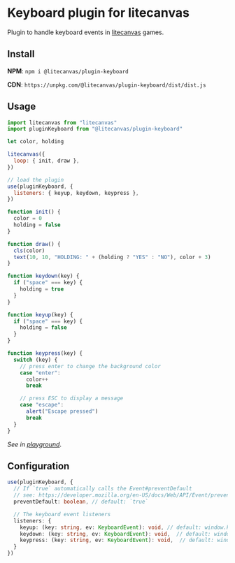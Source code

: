 # Keyboard plugin for litecanvas

Plugin to handle keyboard events in [litecanvas](https://github.com/litecanvas/engine) games.

## Install

**NPM**: `npm i @litecanvas/plugin-keyboard`

**CDN**: `https://unpkg.com/@litecanvas/plugin-keyboard/dist/dist.js`

## Usage

```js
import litecanvas from "litecanvas"
import pluginKeyboard from "@litecanvas/plugin-keyboard"

let color, holding

litecanvas({
  loop: { init, draw },
})

// load the plugin
use(pluginKeyboard, {
  listeners: { keyup, keydown, keypress },
})

function init() {
  color = 0
  holding = false
}

function draw() {
  cls(color)
  text(10, 10, "HOLDING: " + (holding ? "YES" : "NO"), color + 3)
}

function keydown(key) {
  if ("space" === key) {
    holding = true
  }
}

function keyup(key) {
  if ("space" === key) {
    holding = false
  }
}

function keypress(key) {
  switch (key) {
    // press enter to change the background color
    case "enter":
      color++
      break

    // press ESC to display a message
    case "escape":
      alert("Escape pressed")
      break
  }
}
```

_See in [playground](https://litecanvas.js.org?c=eJyVkk2P0zAQhu%2F%2BFSNf1lZDvYhbUfgQRIBYbQ%2FlwtF1polJ1rZsh7Ja9b9jO2HbIi5Eip35esZvPELANwsRQ6zAeQwBdk4qrKAJCqRpoTER%2FZqQUUdU0vyUgT0RgNFat4En0EanytbLI5wqcuKEHCajoramhBiHOVu2O%2BW1iyxZADd9jC5shJiMG7q1sg%2Fi3bmBcOPUafNiwMe9lb4VrQ6xLOsf4aYqBGYHDvWbQs%2BPPsyuKSCby78u1TyHS9YprZwUQ9nReqjhNn33dmy16ZJ1kGNAcrrQkIUtGnKHu%2B37j1%2FuP3HwGCdvXmfSGFihZXLEX5G9vK0gv%2FTz9i5nb4DCCtifNm%2BBfm92FJL7fkt5tZxlBa%2F4VeukvrVHw9J%2BPgAN%2BXYo1HUNz4FLCdFPSLLUv1CT%2B0%2FQ%2FC%2F%2BQSpTcoaFo46qB3YBEWIZJcyzA9GC6qXpEGKPsJdq6Lyd0mgV4aVCyYBASzrdLDdaoqvVYu09yoFc45vdhwxPg%2BFG%2BQgSHpJXdniJDEo6fGbKEX1ktCnemYIt5Vc9Zsm%2FAbH96nY%3D)_.

## Configuration

```ts
use(pluginKeyboard, {
  // If `true` automatically calls the Event#preventDefault
  // see: https://developer.mozilla.org/en-US/docs/Web/API/Event/preventDefault
  preventDefault: boolean, // default: `true`

  // The keyboard event listeners
  listeners: {
    keyup: (key: string, ev: KeyboardEvent): void, // default: window.keyup (if exists)
    keydown: (key: string, ev: KeyboardEvent): void,  // default: window.keydown (if exists)
    keypress: (key: string, ev: KeyboardEvent): void,  // default: window.keypress (if exists)
  }
})
```
